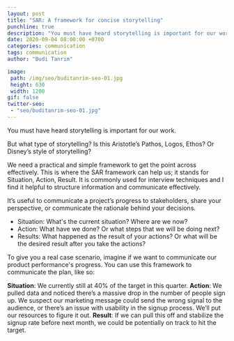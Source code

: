 ```yaml
---
layout: post
title: "SAR: A framework for concise storytelling"
punchline: true
description: "You must have heard storytelling is important for our work. But what kind of storytelling? Is this Aristotle's Pathos, Logos, Ethos? Or Disney's style of storytelling?"
date: 2020-09-04 08:00:00 +0700
categories: communication
tags: communication
author: "Budi Tanrim"

image:
 path: /img/seo/buditanrim-seo-01.jpg
 height: 630
 width: 1200
gif: false
twitter-seo: 
 - "seo/buditanrim-seo-01.jpg"
---
```


You must have heard storytelling is important for our work.

But what type of storytelling? Is this Aristotle’s Pathos, Logos, Ethos? Or Disney’s style of storytelling?

We need a practical and simple framework to get the point across effectively. This is where the SAR framework can help us; it stands for Situation, Action, Result. It is commonly used for interview techniques and I find it helpful to structure information and communicate effectively.

It’s useful to communicate a project’s progress to stakeholders, share your perspective, or communicate the rationale behind your decisions.

- Situation: What's the current situation? Where are we now?
- Action: What have we done? Or what steps that we will be doing next?
- Results: What happened as the result of your actions? Or what will be the desired result after you take the actions?

To give you a real case scenario, imagine if we want to communicate our product performance's progress. You can use this framework to communicate the plan, like so:

**Situation**: We currently still at 40% of the target in this quarter. **Action**: We pulled data and noticed there’s a massive drop in the number of people sign up. We suspect our marketing message could send the wrong signal to the audience, or there’s an issue with usability in the signup process. We’ll put our resources to figure it out. **Result**: If we can pull this off and stabilize the signup rate before next month, we could be potentially on track to hit the target.
